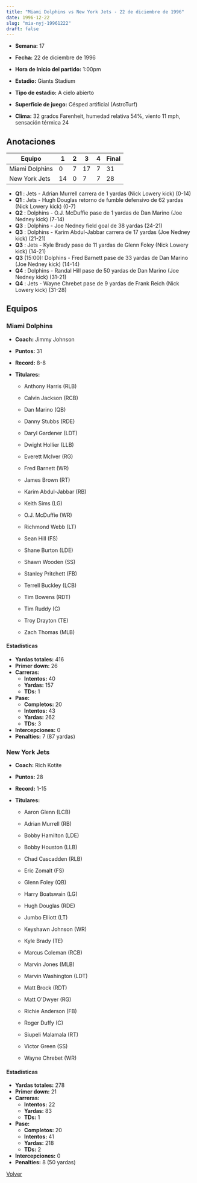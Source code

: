 ```yaml
---
title: "Miami Dolphins vs New York Jets - 22 de diciembre de 1996"
date: 1996-12-22
slug: "mia-nyj-19961222"
draft: false
---
```


* **Semana:** 17
* **Fecha:** 22 de diciembre de 1996

* **Hora de Inicio del partido:** 1:00pm
* **Estadio:** Giants Stadium
* **Tipo de estadio:** A cielo abierto
* **Superficie de juego:** Césped artificial (AstroTurf)
* **Clima:** 32 grados Farenheit, humedad relativa 54%, viento 11 mph, sensación térmica 24





## Anotaciones
| Equipo | 1 | 2 | 3 | 4 | Final |
|--------|---|---|---|---|-------|
| Miami Dolphins  | 0 | 7 | 17 | 7  | 31 |
| New York Jets  | 14 | 0 | 7 | 7  | 28 |
* **Q1** : Jets - Adrian Murrell carrera de 1 yardas (Nick Lowery kick) (0-14)
* **Q1** : Jets - Hugh Douglas retorno de fumble defensivo de 62 yardas (Nick Lowery kick) (0-7)
* **Q2** : Dolphins - O.J. McDuffie pase de 1 yardas de Dan Marino (Joe Nedney kick) (7-14)
* **Q3** : Dolphins - Joe Nedney field goal de 38 yardas (24-21)
* **Q3** : Dolphins - Karim Abdul-Jabbar carrera de 17 yardas (Joe Nedney kick) (21-21)
* **Q3** : Jets - Kyle Brady pase de 11 yardas de Glenn Foley (Nick Lowery kick) (14-21)
* **Q3** (15:00): Dolphins - Fred Barnett pase de 33 yardas de Dan Marino (Joe Nedney kick) (14-14)
* **Q4** : Dolphins - Randal Hill pase de 50 yardas de Dan Marino (Joe Nedney kick) (31-21)
* **Q4** : Jets - Wayne Chrebet pase de 9 yardas de Frank Reich (Nick Lowery kick) (31-28)


## Equipos


### Miami Dolphins
* **Coach:** Jimmy Johnson
* **Puntos:** 31
* **Record:** 8-8
* **Titulares:** 

  * Anthony Harris (RLB) 

  * Calvin Jackson (RCB) 

  * Dan Marino (QB) 

  * Danny Stubbs (RDE) 

  * Daryl Gardener (LDT) 

  * Dwight Hollier (LLB) 

  * Everett McIver (RG) 

  * Fred Barnett (WR) 

  * James Brown (RT) 

  * Karim Abdul-Jabbar (RB) 

  * Keith Sims (LG) 

  * O.J. McDuffie (WR) 

  * Richmond Webb (LT) 

  * Sean Hill (FS) 

  * Shane Burton (LDE) 

  * Shawn Wooden (SS) 

  * Stanley Pritchett (FB) 

  * Terrell Buckley (LCB) 

  * Tim Bowens (RDT) 

  * Tim Ruddy (C) 

  * Troy Drayton (TE) 

  * Zach Thomas (MLB) 

#### Estadísticas
* **Yardas totales:** 416
* **Primer down:** 26
* **Carreras:**
  * **Intentos:** 40
  * **Yardas:** 157
  * **TDs:** 1
* **Pase:**
  * **Completos:** 20
  * **Intentos:** 43
  * **Yardas:** 262
  * **TDs:** 3
* **Intercepciones:** 0
* **Penalties:** 7 (87 yardas)

### New York Jets
* **Coach:** Rich Kotite
* **Puntos:** 28
* **Record:** 1-15
* **Titulares:** 

  * Aaron Glenn (LCB) 

  * Adrian Murrell (RB) 

  * Bobby Hamilton (LDE) 

  * Bobby Houston (LLB) 

  * Chad Cascadden (RLB) 

  * Eric Zomalt (FS) 

  * Glenn Foley (QB) 

  * Harry Boatswain (LG) 

  * Hugh Douglas (RDE) 

  * Jumbo Elliott (LT) 

  * Keyshawn Johnson (WR) 

  * Kyle Brady (TE) 

  * Marcus Coleman (RCB) 

  * Marvin Jones (MLB) 

  * Marvin Washington (LDT) 

  * Matt Brock (RDT) 

  * Matt O'Dwyer (RG) 

  * Richie Anderson (FB) 

  * Roger Duffy (C) 

  * Siupeli Malamala (RT) 

  * Victor Green (SS) 

  * Wayne Chrebet (WR) 

#### Estadísticas
* **Yardas totales:** 278
* **Primer down:** 21
* **Carreras:**
  * **Intentos:** 22
  * **Yardas:** 83
  * **TDs:** 1
* **Pase:**
  * **Completos:** 20
  * **Intentos:** 41
  * **Yardas:** 218
  * **TDs:** 2
* **Intercepciones:** 0
* **Penalties:** 8 (50 yardas)


[Volver](/historia/1996)
